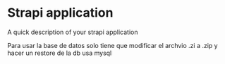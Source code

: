 # Strapi application

A quick description of your strapi application

Para usar la base de datos solo tiene que modificar el archvio .zi  a .zip y hacer un restore de la db usa mysql
